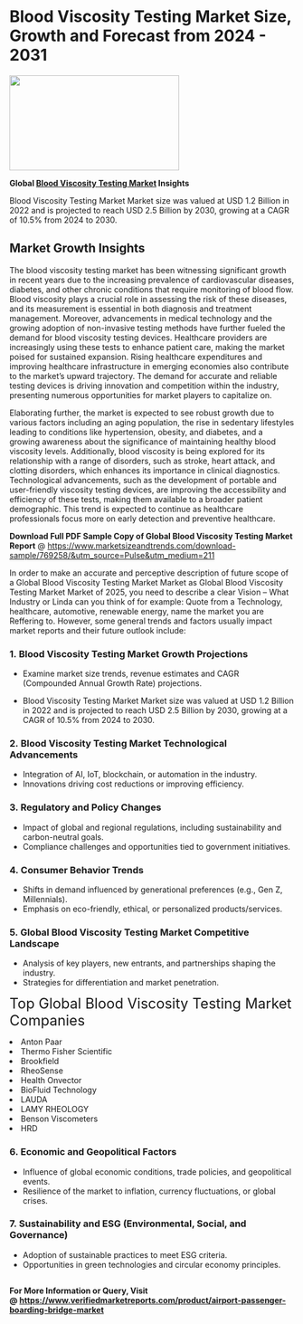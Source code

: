 <H1>Blood Viscosity Testing Market Size, Growth and Forecast from 2024 - 2031</H1><img class="aligncenter size-medium wp-image-584254" src="https://thirdeyenews.in/wp-content/uploads/2024/09/Global-Market-Research-300x168.jpeg" alt="" width="300" height="168" /><p><strong>Global&nbsp;<a href="https://www.marketsizeandtrends.com/download-sample/769258/&amp;utm_source=Pulse&amp;utm_medium=211">Blood Viscosity Testing Market</a> Insights</strong></p><p>Blood Viscosity Testing Market Market size was valued at USD 1.2 Billion in 2022 and is projected to reach USD 2.5 Billion by 2030, growing at a CAGR of 10.5% from 2024 to 2030.</p><p><h2>Market Growth Insights</h2> <p>The blood viscosity testing market has been witnessing significant growth in recent years due to the increasing prevalence of cardiovascular diseases, diabetes, and other chronic conditions that require monitoring of blood flow. Blood viscosity plays a crucial role in assessing the risk of these diseases, and its measurement is essential in both diagnosis and treatment management. Moreover, advancements in medical technology and the growing adoption of non-invasive testing methods have further fueled the demand for blood viscosity testing devices. Healthcare providers are increasingly using these tests to enhance patient care, making the market poised for sustained expansion. Rising healthcare expenditures and improving healthcare infrastructure in emerging economies also contribute to the market’s upward trajectory. The demand for accurate and reliable testing devices is driving innovation and competition within the industry, presenting numerous opportunities for market players to capitalize on. <p>Elaborating further, the market is expected to see robust growth due to various factors including an aging population, the rise in sedentary lifestyles leading to conditions like hypertension, obesity, and diabetes, and a growing awareness about the significance of maintaining healthy blood viscosity levels. Additionally, blood viscosity is being explored for its relationship with a range of disorders, such as stroke, heart attack, and clotting disorders, which enhances its importance in clinical diagnostics. Technological advancements, such as the development of portable and user-friendly viscosity testing devices, are improving the accessibility and efficiency of these tests, making them available to a broader patient demographic. This trend is expected to continue as healthcare professionals focus more on early detection and preventive healthcare. </p><p><span class=""><strong>Download Full PDF Sample Copy of Global Blood Viscosity Testing Market Report</strong> @ <a href="https://www.marketsizeandtrends.com/download-sample/769258/&amp;utm_source=Pulse&amp;utm_medium=211" target="_blank">https://www.marketsizeandtrends.com/download-sample/769258/&amp;utm_source=Pulse&amp;utm_medium=211</a></span></p><p>In order to make an accurate and perceptive description of future scope of a Global&nbsp;Blood Viscosity Testing Market Market as Global&nbsp;Blood Viscosity Testing Market Market of 2025, you need to describe a clear Vision &ndash; What Industry or Linda can you think of for example: Quote from a Technology, healthcare, automotive, renewable energy, name the market you are Reffering to. However, some general trends and factors usually impact market reports and their future outlook include:</p><h3>1.&nbsp;<strong>Blood Viscosity Testing Market Growth Projections</strong></h3><ul><li>Examine market size trends, revenue estimates and CAGR (Compounded Annual Growth Rate) projections.</li><li><p>Blood Viscosity Testing Market Market size was valued at USD 1.2 Billion in 2022 and is projected to reach USD 2.5 Billion by 2030, growing at a CAGR of 10.5% from 2024 to 2030.</p></li></ul><h3>2.&nbsp;<strong>Blood Viscosity Testing Market Technological Advancements</strong></h3><ul><li>Integration of AI, IoT, blockchain, or automation in the industry.</li><li>Innovations driving cost reductions or improving efficiency.</li></ul><h3>3.&nbsp;<strong>Regulatory and Policy Changes</strong></h3><ul><li>Impact of global and regional regulations, including sustainability and carbon-neutral goals.</li><li>Compliance challenges and opportunities tied to government initiatives.</li></ul><h3>4.&nbsp;<strong>Consumer Behavior Trends</strong></h3><ul><li>Shifts in demand influenced by generational preferences (e.g., Gen Z, Millennials).</li><li>Emphasis on eco-friendly, ethical, or personalized products/services.</li></ul><h3>5.&nbsp;<strong>Global Blood Viscosity Testing Market Competitive Landscape</strong></h3><ul><li>Analysis of key players, new entrants, and partnerships shaping the industry.</li><li>Strategies for differentiation and market penetration.</li></ul><p data-pm-slice="1 1 []"><span style="color: inherit; font-family: inherit; font-size: 25px;">Top Global Blood Viscosity Testing Market Companies</span></p><div class="" data-test-id=""><p><li>Anton Paar</li><li> Thermo Fisher Scientific</li><li> Brookfield</li><li> RheoSense</li><li> Health Onvector</li><li> BioFluid Technology</li><li> LAUDA</li><li> LAMY RHEOLOGY</li><li> Benson Viscometers</li><li> HRD</li></p></div><h3>6.&nbsp;<strong>Economic and Geopolitical Factors</strong></h3><ul><li>Influence of global economic conditions, trade policies, and geopolitical events.</li><li>Resilience of the market to inflation, currency fluctuations, or global crises.</li></ul><h3>7.&nbsp;<strong>Sustainability and ESG (Environmental, Social, and Governance)</strong></h3><ul><li>Adoption of sustainable practices to meet ESG criteria.</li><li>Opportunities in green technologies and circular economy principles.</li></ul><h2><strong style="font-size: 14px;">For More Information or Query, Visit @&nbsp;</strong><a style="background-color: #ffffff; font-size: 14px;" href="https://www.marketsizeandtrends.com/report/blood-viscosity-testing-market/" target="_blank">https://www.verifiedmarketreports.com/product/airport-passenger-boarding-bridge-market</a></h2>
